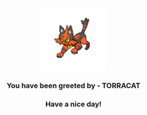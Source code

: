 <p align="center">
            <img src="https://raw.githubusercontent.com/PokeAPI/sprites/master/sprites/pokemon/726.png" width="150" height="150">
          </p>
          <h3 align="center">You have been greeted by - <b>TORRACAT</b></h3>
          <h3 align="center">Have a nice day!</h3>
